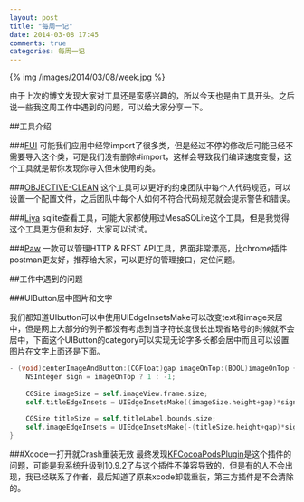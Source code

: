 ```yaml
---
layout: post
title: "每周一记"
date: 2014-03-08 17:45
comments: true
categories: 每周一记
---
```

{% img /images/2014/03/08/week.jpg %}

由于上次的博文发现大家对工具还是蛮感兴趣的，所以今天也是由工具开头。之后说一些我这周工作中遇到的问题，可以给大家分享一下。
<!--more-->

##工具介绍

###<a href="https://github.com/dblock/fui" target="_blank">FUI</a>
可能我们应用中经常import了很多类，但是经过不停的修改后可能已经不需要导入这个类，可是我们没有删除#import，这样会导致我们编译速度变慢，这个工具就是帮你发现你导入但未使用的类。


###<a href="http://objclean.com/index.php" target="_blank">OBJECTIVE-CLEAN</a>
这个工具可以更好的约束团队中每个人代码规范，可以设置一个配置文件，之后团队中每个人如何不符合代码规范就会提示警告和错误。

###<a href="https://itunes.apple.com/cn/app/liya/id455484422?mt=12" target="_blank">Liya</a>
sqlite查看工具，可能大家都使用过MesaSQLite这个工具，但是我觉得这个工具更方便和友好，大家可以试试。

###<a href="http://luckymarmot.com/paw" target="_blank">Paw</a>
一款可以管理HTTP & REST API工具，界面非常漂亮，比chrome插件postman更友好，推荐给大家，可以更好的管理接口，定位问题。

##工作中遇到的问题

###UIButton居中图片和文字

我们都知道UIbutton可以中使用UIEdgeInsetsMake可以改变text和image来居中，但是网上大部分的例子都没有考虑到当字符长度很长出现省略号的时候就不会居中，下面这个UIButton的category可以实现无论字多长都会居中而且可以设置图片在文字上面还是下面。

```objective-c
- (void)centerImageAndButton:(CGFloat)gap imageOnTop:(BOOL)imageOnTop {
	NSInteger sign = imageOnTop ? 1 : -1;
	
	CGSize imageSize = self.imageView.frame.size;
	self.titleEdgeInsets = UIEdgeInsetsMake((imageSize.height+gap)*sign, -imageSize.width, 0, 0);
	
	CGSize titleSize = self.titleLabel.bounds.size;
	self.imageEdgeInsets = UIEdgeInsetsMake(-(titleSize.height+gap)*sign, 0, 0, -titleSize.width);  
}
```

###Xcode一打开就Crash重装无效
最终发现<a href="https://github.com/ricobeck/KFCocoaPodsPlugin" target="_blank">KFCocoaPodsPlugin</a>是这个插件的问题，可能是我系统升级到10.9.2了与这个插件不兼容导致的，但是有的人不会出现，我已经联系了作者，最后知道了原来xcode卸载重装，第三方插件是不会清除的。




